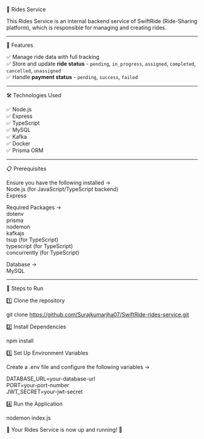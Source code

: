 👤 Rides Service

This Rides Service is an internal backend service of SwiftRide (Ride-Sharing platform), which is responsible for managing and creating rides.

-----------------------------------------------------------------------------------------------------------------------------------------------

🚀 Features

✅ Manage ride data with full tracking  
✅ Store and update **ride status** - `pending`, `in_progress`, `assigned`, `completed`, `cancelled`, `unassigned`  
✅ Handle **payment status** - `pending`, `success`, `failed`  

-----------------------------------------------------------------------------------------------------------------------------------------------

🛠 Technologies Used

✅ Node.js    
✅ Express  
✅ TypeScript  
✅ MySQL  
✅ Kafka  
✅ Docker  
✅ Prisma ORM  

-----------------------------------------------------------------------------------------------------------------------------------------------

📋 Prerequisites

Ensure you have the following installed ->  
Node.js (for JavaScript/TypeScript backend)  
Express 

Required Packages ->  
dotenv  
prisma  
nodemon  
kafkajs  
tsup (for TypeScript)  
typescript (for TypeScript)  
concurrently (for TypeScript)  

Database ->  
MySQL  

-----------------------------------------------------------------------------------------------------------------------------------------------

📌 Steps to Run

1️⃣ Clone the repository

git clone https://github.com/Surajkumarjha07/SwiftRide-rides-service.git

2️⃣ Install Dependencies

npm install

3️⃣ Set Up Environment Variables

Create a .env file and configure the following variables ->  

DATABASE_URL=your-database-url  
PORT=your-port-number  
JWT_SECRET=your-jwt-secret  

4️⃣ Run the Application

nodemon index.js

🚀 Your Rides Service is now up and running! 🎉

